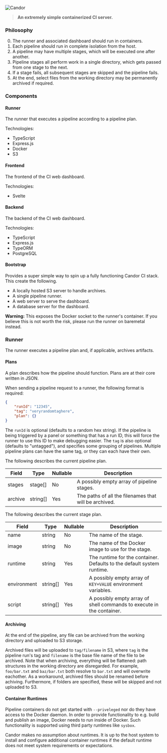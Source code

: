 ![Candor](https://i.imgur.com/p4sM3iM.png)


> **An extremely simple containerized CI server.**

### Philosophy

0. The runner and associated dashboard should run in containers.
1. Each pipeline should run in complete isolation from the host.
2. A pipeline may have multiple stages, which will be executed one after another.
3. Pipeline stages all perform work in a single directory, which gets passed from one stage to the next.
4. If a stage fails, all subsequent stages are skipped and the pipeline fails.
5. At the end, select files from the working directory may be permanently archived if required.


### Components

#### Runner

The runner that executes a pipeline according to a pipeline plan.

Technologies:
- TypeScript
- Express.js
- Docker
- S3

#### Frontend

The frontend of the CI web dashboard.

Technologies:
- Svelte

#### Backend

The backend of the CI web dashboard.

Technologies:
- TypeScript
- Express.js
- TypeORM
- PostgreSQL

#### Bootstrap

Provides a super simple way to spin up a fully functioning Candor CI stack. This create the following.
- A locally hosted S3 server to handle archives.
- A single pipeline runner.
- A web server to serve the dashboard.
- A database server for the dashboard.

**Warning:** This exposes the Docker socket to the runner's container. 
If you believe this is not worth the risk, please run the runner on baremetal instead.

### Runner

The runner executes a pipeline plan and, if applicable, archives artifacts.

#### Plans

A plan describes how the pipeline should function.
Plans are at their core written in JSON.

When sending a pipeline request to a runner, the following format is required:
```json
{
    "runId": "12345",
    "tag": "veryrandomtaghere",
    "plan": {}
}
```
The `runId` is optional (defaults to a random hex string).
If the pipeline is being triggered by a panel or something that has a run ID, this will force the runner to use this ID to make debugging easier.
The `tag` is also optional (defaults to "untagged"), and specifies some grouping of pipelines.
Multiple pipeline plans can have the same tag, or they can each have their own.

The following describes the current pipeline plan.

Field | Type | Nullable | Description
-- | -- | -- | --
stages | stage[] | No | A possibly empty array of pipeline stages.
archive | string[] | Yes | The paths of all the filenames that will be archived.

The following describes the current stage plan.

Field | Type | Nullable | Description
-- | -- | -- | --
name | string | No | The name of the stage.
image | string | No | The name of the Docker image to use for the stage.
runtime | string | Yes | The runtime for the container. Defaults to the default system runtime.
environment | string[] | Yes | A possibly empty array of `KEY=VALUE` environment variables.
script | string[] | Yes | A possibly empty array of shell commands to execute in the container.

#### Archiving

At the end of the pipeline, any file can be archived from the working directory and uploaded to S3 storage.

Archived files will be uploaded to `tag/filename` in S3, where `tag` is the pipeline run's tag and `filename` is the base file name of the file to be archived. Note that when archiving, everything will be flattened: path structures in the working directory are disregarded. For example, `foo/bar.txt` and `baz/bar.txt` both resolve to `bar.txt` and will overwrite eachother. As a workaround, archived files should be renamed before achiving. Furthermore, if folders are specified, these will be skipped and not uploaded to S3.

#### Container Runtimes

Pipeline containers do not get started with `--priveleged` nor do they have access to the Docker daemon.
In order to provide functionality to e.g. build and publish an image, Docker needs to run inside of Docker.
Such functionality is supported using third party runtimes like `sysbox`. 

Candor makes no assumption about runtimes. 
It is up to the host system to install and configure additional container runtimes if the default runtime does not meet system requirements or expectations.